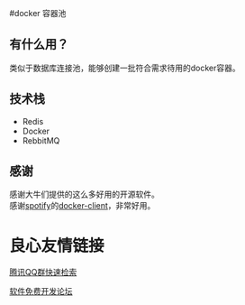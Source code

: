 #docker 容器池
## 有什么用？
类似于数据库连接池，能够创建一批符合需求待用的docker容器。

## 技术栈
* Redis
* Docker
* RebbitMQ

## 感谢
感谢大牛们提供的这么多好用的开源软件。  
感谢[spotify](https://github.com/spotify)的[docker-client](https://github.com/spotify/docker-client)，非常好用。


 # 良心友情链接

[腾讯QQ群快速检索](http://u.720life.cn/s/8cf73f7c)

[软件免费开发论坛](http://u.720life.cn/s/bbb01dc0)